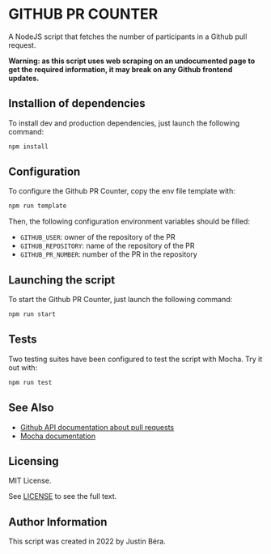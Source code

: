 # GITHUB PR COUNTER

A NodeJS script that fetches the number of participants in a Github pull request.

**Warning: as this script uses web scraping on an undocumented page to get the required information, it may break on any Github frontend updates.**


## Installion of dependencies

To install dev and production dependencies, just launch the following command:

```bash
npm install
```


## Configuration

To configure the Github PR Counter, copy the env file template with:

```bash
npm run template
```

Then, the following configuration environment variables should be filled:
* `GITHUB_USER`: owner of the repository of the PR
* `GITHUB_REPOSITORY`: name of the repository of the PR
* `GITHUB_PR_NUMBER`: number of the PR in the repository


## Launching the script

To start the Github PR Counter, just launch the following command:

```bash
npm run start
```


## Tests

Two testing suites have been configured to test the script with Mocha. Try it out with:

```bash
npm run test
```


## See Also

* [Github API documentation about pull requests](https://docs.github.com/en/rest/pulls/pulls#get-a-pull-request)
* [Mocha documentation](https://mochajs.org)


## Licensing

MIT License.

See [LICENSE](./LICENSE) to see the full text.


## Author Information

This script was created in 2022 by Justin Béra.
